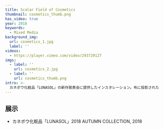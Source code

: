```yaml
---
title: Scalar Field of Cosmetics
thumbnail: cosmetics_thumb.png
has_video: true
year: 2018
keywords:
  - Mixed Media
background_img:
  url: cosmetics_1.jpg
  label: ''
videos:
  - https://player.vimeo.com/video/293729127
imgs:
  - label: ''
    url: cosmetics_2.jpg
  - label: ''
    url: cosmetics_thumb.png
intro: >-
  カネボウ化粧品「LUNASOL」の新作発表会に提供したインスタレーション。布に投影された映像はブラシにのせたパウダーが肌に着く瞬間をシミュレーションしています。物理学に基づいて計算されたブラシの動き、そして肌に接触したパウダーが空気圧によって拡散していく様子。それらを数千回の計算を通してビジュアライズしました。化粧品は高度な科学的かつ美的な知見の上に製品化されますが、私たちが化粧をする瞬間にも科学的かつ美的な現象が起きているのです。メイクの世界では非常に高度な色彩と陰影のデザイン言語が用いられています。何層にも色とテクスチャを重ねることで美しいシェーディングを構築するその方法をそのままインスタレーションの構造に転用しました。布が有する透過率と反射特性、風による揺らぎ、数値流体力学によるパウダーの拡散シミュレーションの映像を組み合わせることで、CGだけでは実現できない化粧品のような質感の空間化を目指しました。
---
```




## 展示

- カネボウ化粧品「LUNASOL」2018 AUTUMN COLLECTION, 2018
